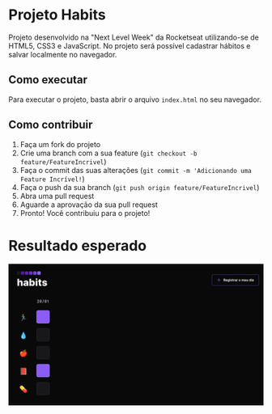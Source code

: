 # Projeto Habits

Projeto desenvolvido na "Next Level Week" da Rocketseat utilizando-se de HTML5, CSS3 e JavaScript. 
No projeto será possível cadastrar hábitos e salvar localmente no navegador.

## Como executar

Para executar o projeto, basta abrir o arquivo `index.html` no seu navegador.

## Como contribuir

1. Faça um fork do projeto
2. Crie uma branch com a sua feature (`git checkout -b feature/FeatureIncrivel`)
3. Faça o commit das suas alterações (`git commit -m 'Adicionando uma Feature Incrível!`)
4. Faça o push da sua branch (`git push origin feature/FeatureIncrivel`)
5. Abra uma pull request
6. Aguarde a aprovação da sua pull request
7. Pronto! Você contribuiu para o projeto!

# Resultado esperado

![Resultado esperado](assets/resultado/captura.png)